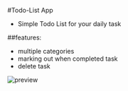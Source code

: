 #Todo-List App

- Simple Todo List for your daily task

##features:
 - multiple categories
 - marking out when completed task
 - delete task 

![preview]()
